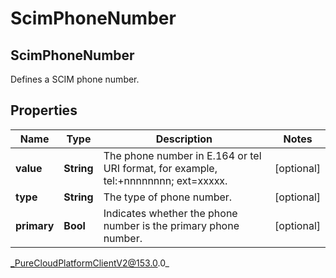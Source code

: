 # ScimPhoneNumber

## ScimPhoneNumber
Defines a SCIM phone number.

## Properties

|Name | Type | Description | Notes|
|------------ | ------------- | ------------- | -------------|
| **value** | **String** | The phone number in E.164 or tel URI format, for example, tel:+nnnnnnnn; ext&#x3D;xxxxx. | [optional] |
| **type** | **String** | The type of phone number. | [optional] |
| **primary** | **Bool** | Indicates whether the phone number is the primary phone number. | [optional] |



_PureCloudPlatformClientV2@153.0.0_
